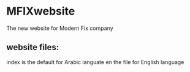 # MFIXwebsite
The new website for Modern Fix company

## website files: 
index is the default for Arabic languate 
en the file for English language 
